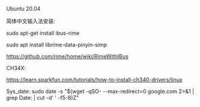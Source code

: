 Ubuntu 20.04 

简体中文输入法安装:

sudo apt-get install ibus-rime

sudo apt install librime-data-pinyin-simp

https://github.com/rime/home/wiki/RimeWithIBus


CH34X:

https://learn.sparkfun.com/tutorials/how-to-install-ch340-drivers/linux

Sys_date:
sudo date -s "$(wget -qSO- --max-redirect=0 google.com 2>&1 | grep Date: | cut -d' ' -f5-8)Z"

